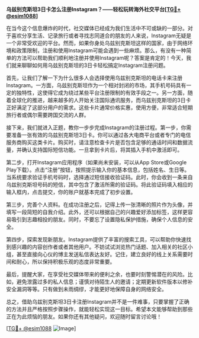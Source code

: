 **乌兹别克斯坦3日卡怎么注册Instagram？——轻松玩转海外社交平台[[TG💪+ @esim1088](https://t.me/s/esim1088)]**

在当今这个信息爆炸的时代，社交媒体已经成为我们生活中不可或缺的一部分。对于喜欢分享生活、记录旅行或者寻找志同道合的朋友的人来说，Instagram无疑是一个非常受欢迎的平台。然而，如果你身处乌兹别克斯坦这样的国家，由于网络环境和政策限制，注册和使用Instagram可能会遇到一些麻烦。那么，有没有一种简单的方法可以帮助我们顺利地注册并使用Instagram呢？答案是肯定的！今天，我们就来聊聊如何用乌兹别克斯坦的3日卡轻松搞定Instagram注册问题。

首先，让我们了解一下为什么很多人会选择使用乌兹别克斯坦的电话卡来注册Instagram。一方面，乌兹别克斯坦作为一个相对封闭的市场，其手机号码具有一定的独特性，这使得它成为绕过某些平台注册限制的有效手段之一。另一方面，随着全球化的推进，越来越多的人开始关注国际通讯服务，而乌兹别克斯坦的3日卡正好满足了这部分用户的需求。这些卡片通常价格实惠，使用方便，非常适合短期旅行者或偶尔需要跨国交流的人群。

接下来，我们就进入正题，教你一步步完成Instagram的注册过程。第一步，你需要准备一张有效的乌兹别克斯坦3日卡。你可以通过各大电商平台或者专门的电信服务商购买这类卡片。购买时，请注意检查卡片是否包含足够的通话时间和数据流量，并确认支持国际短信功能。一旦拿到卡片后，将其插入手机中激活即可。

第二步，打开Instagram应用程序（如果尚未安装，可以从App Store或Google Play下载）。点击“注册”按钮，按照提示输入你的基本信息，包括姓名、生日等。当系统要求验证手机号码时，选择通过短信接收验证码。此时，你会收到一条来自乌兹别克斯坦号码的短信，其中包含了激活所需的验证码。将此验证码填入相应的输入框内，点击提交，你的账户就基本完成了初步设置。

第三步，完善个人资料。在成功注册之后，记得上传一张清晰的照片作为头像，并填写一段简短的自我介绍。此外，还可以根据自己的兴趣爱好添加标签，这样更容易吸引到志趣相投的朋友。同时，不要忘了设置隐私保护措施，确保个人信息的安全。

第四步，探索发现新朋友。Instagram提供了丰富的搜索工具，可以帮助你快速找到感兴趣的内容创作者或者其他用户。不妨试试浏览热门话题、加入相关的社区小组，甚至直接向心仪的博主发送私信表达友好。记住，建立良好的线上关系需要时间和耐心，所以保持积极乐观的态度非常重要。

最后，提醒大家，在享受社交媒体带来的便利之余，也要时刻警惕潜在的风险。比如，避免泄露过多的私人信息；谨慎对待陌生人的邀请；定期更新软件版本以修补安全漏洞等等。只有做到未雨绸缪，才能更好地保障自身的网络安全。

总之，借助乌兹别克斯坦3日卡注册Instagram并不是一件难事，只要掌握了正确的方法并且严格按照步骤操作，就能轻松实现这一目标。希望本文能够帮助到那些正在为此烦恼的朋友。如果你还有其他疑问，欢迎随时留言讨论哦！

[[TG💪+ @esim1088](https://t.me/s/esim1088) ![Image](https://i.postimg.cc/4NQfJmqS/Snipaste-2025-05-13-00-14-12.png)]